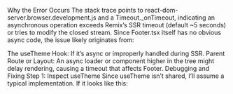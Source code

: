 Why the Error Occurs
The stack trace points to react-dom-server.browser.development.js and a Timeout._onTimeout, indicating an asynchronous operation exceeds Remix’s SSR timeout (default ~5 seconds) or tries to modify the closed stream. Since Footer.tsx itself has no obvious async code, the issue likely originates from:

The useTheme Hook: If it’s async or improperly handled during SSR.
Parent Route or Layout: An async loader or component higher in the tree might delay rendering, causing a timeout that affects Footer.
Debugging and Fixing
Step 1: Inspect useTheme
Since useTheme isn’t shared, I’ll assume a typical implementation. If it looks like this: